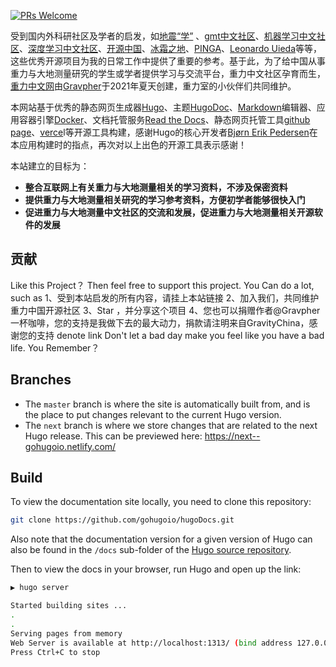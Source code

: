 [![PRs Welcome](https://img.shields.io/badge/PRs-welcome-brightgreen.svg?style=flat-square)](https://gohugo.io/contribute/documentation/)

受到国内外科研社区及学者的启发，如[地震“学”](https://seismo-learn.org/) 、[gmt中文社区](https://gmt-china.org/)、[机器学习中文社区](https://www.jiqixuexishequ.com/)、[深度学习中文社区](http://studydl.com/)、[开源中国](https://www.oschina.net/)、[冰霜之地](https://halfrost.com/)、[PINGA](https://www.pinga-lab.org/)、[Leonardo Uieda](https://www.leouieda.com/)等等，这些优秀开源项目为我的日常工作中提供了重要的参考。基于此，为了给中国从事重力与大地测量研究的学生或学者提供学习与交流平台，重力中文社区孕育而生，[重力中文网](https://gravitychina.ga/)由[Gravpher](http://goujianing.ml/)于2021年夏天创建，重力室的小伙伴们共同维护。

本网站基于优秀的静态网页生成器[Hugo](https://gohugo.io/)、主题[HugoDoc](https://github.com/gohugoio/hugoDocs)、[Markdown](https://www.markdownguide.org/)编辑器、应用容器引擎[Docker](https://www.docker.com/)、文档托管服务[Read the Docs](https://readthedocs.org/)、静态网页托管工具[github page](https://pages.github.com/)、[verce](https://vercel.com/)l等开源工具构建，感谢Hugo的核心开发者[Bjørn Erik Pedersen](https://bep.is)在本应用构建时的指点，再次对以上出色的开源工具表示感谢！

本站建立的目标为：

- **整合互联网上有关重力与大地测量相关的学习资料，不涉及保密资料**
- **提供重力与大地测量相关研究的学习参考资料，方便初学者能够很快入门**
- **促进重力与大地测量中文社区的交流和发展，促进重力与大地测量相关开源软件的发展**

## 贡献

Like this Project？
Then feel free to support this project. You Can do a lot, such as
1、受到本站启发的所有内容，请挂上本站链接
2、加入我们，共同维护重力中国开源社区
3、Star ，并分享这个项目
4、您也可以捐赠作者@Gravpher一杯咖啡，您的支持是我做下去的最大动力，捐款请注明来自GravityChina，感谢您的支持 denote link
Don't let a bad day make you feel like you have a bad life. You Remember？

## Branches

* The `master` branch is where the site is automatically built from, and is the place to put changes relevant to the current Hugo version.
* The `next` branch is where we store changes that are related to the next Hugo release. This can be previewed here: https://next--gohugoio.netlify.com/

## Build

To view the documentation site locally, you need to clone this repository:

```bash
git clone https://github.com/gohugoio/hugoDocs.git
```

Also note that the documentation version for a given version of Hugo can also be found in the `/docs` sub-folder of the [Hugo source repository](https://github.com/gohugoio/hugo).

Then to view the docs in your browser, run Hugo and open up the link:

```bash
▶ hugo server

Started building sites ...
.
.
Serving pages from memory
Web Server is available at http://localhost:1313/ (bind address 127.0.0.1)
Press Ctrl+C to stop
```

